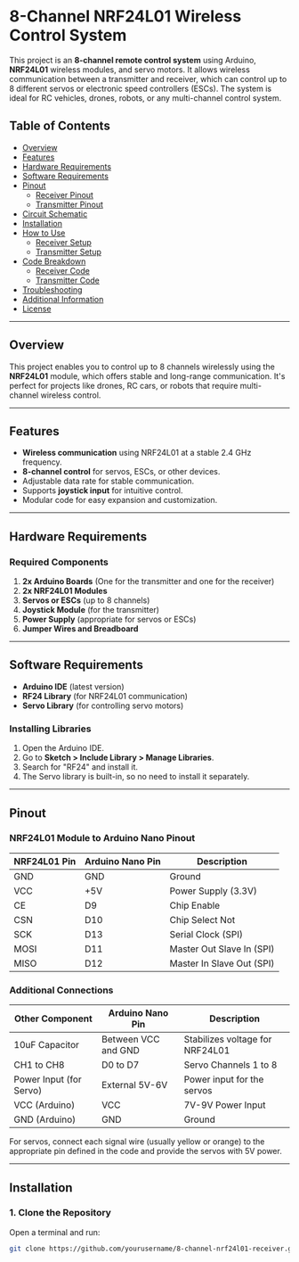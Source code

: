 # 8-Channel NRF24L01 Wireless Control System

This project is an **8-channel remote control system** using Arduino, **NRF24L01** wireless modules, and servo motors. It allows wireless communication between a transmitter and receiver, which can control up to 8 different servos or electronic speed controllers (ESCs). The system is ideal for RC vehicles, drones, robots, or any multi-channel control system.

## Table of Contents

- [Overview](#overview)
- [Features](#features)
- [Hardware Requirements](#hardware-requirements)
- [Software Requirements](#software-requirements)
- [Pinout](#pinout)
  - [Receiver Pinout](#receiver-pinout)
  - [Transmitter Pinout](#transmitter-pinout)
- [Circuit Schematic](#circuit-schematic)
- [Installation](#installation)
- [How to Use](#how-to-use)
  - [Receiver Setup](#receiver-setup)
  - [Transmitter Setup](#transmitter-setup)
- [Code Breakdown](#code-breakdown)
  - [Receiver Code](#receiver-code)
  - [Transmitter Code](#transmitter-code)
- [Troubleshooting](#troubleshooting)
- [Additional Information](#additional-information)
- [License](#license)

---

## Overview

This project enables you to control up to 8 channels wirelessly using the **NRF24L01** module, which offers stable and long-range communication. It's perfect for projects like drones, RC cars, or robots that require multi-channel wireless control.

---

## Features

- **Wireless communication** using NRF24L01 at a stable 2.4 GHz frequency.
- **8-channel control** for servos, ESCs, or other devices.
- Adjustable data rate for stable communication.
- Supports **joystick input** for intuitive control.
- Modular code for easy expansion and customization.

---

## Hardware Requirements

### Required Components
1. **2x Arduino Boards** (One for the transmitter and one for the receiver)
2. **2x NRF24L01 Modules**
3. **Servos or ESCs** (up to 8 channels)
4. **Joystick Module** (for the transmitter)
5. **Power Supply** (appropriate for servos or ESCs)
6. **Jumper Wires and Breadboard**

---

## Software Requirements

- **Arduino IDE** (latest version)
- **RF24 Library** (for NRF24L01 communication)
- **Servo Library** (for controlling servo motors)

### Installing Libraries

1. Open the Arduino IDE.
2. Go to **Sketch > Include Library > Manage Libraries**.
3. Search for "RF24" and install it.
4. The Servo library is built-in, so no need to install it separately.

---

## Pinout

### NRF24L01 Module to Arduino Nano Pinout

| **NRF24L01 Pin**        | **Arduino Nano Pin** | **Description**                   |
|-------------------------|----------------------|------------------------------------|
| GND                     | GND                  | Ground                            |
| VCC                     | +5V                  | Power Supply (3.3V)                 |
| CE                      | D9                   | Chip Enable                       |
| CSN                     | D10                  | Chip Select Not                   |
| SCK                     | D13                  | Serial Clock (SPI)                |
| MOSI                    | D11                  | Master Out Slave In (SPI)         |
| MISO                    | D12                  | Master In Slave Out (SPI)         |

### Additional Connections

| **Other Component**      | **Arduino Nano Pin** | **Description**                   |
|--------------------------|----------------------|------------------------------------|
| 10uF Capacitor            | Between VCC and GND  | Stabilizes voltage for NRF24L01    |
| CH1 to CH8                | D0 to D7             | Servo Channels 1 to 8             |
| Power Input (for Servo)   | External 5V-6V       | Power input for the servos         |
| VCC (Arduino)             | VCC                  | 7V-9V Power Input                 |
| GND (Arduino)             | GND                  | Ground                            |

For servos, connect each signal wire (usually yellow or orange) to the appropriate pin defined in the code and provide the servos with 5V power.

---

## Installation

### 1. Clone the Repository

Open a terminal and run:

```bash
git clone https://github.com/yourusername/8-channel-nrf24l01-receiver.git
